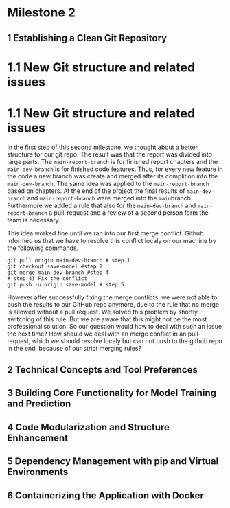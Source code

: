 # Milestone 2

## 1 Establishing a Clean Git Repository

# 1.1 New Git structure and related issues
# 1.1 New Git structure and related issues
In the first step of this second milestone, we thought about a better structure for our git repo.
The result was that the report was divided into large parts. The `main-report-branch` is for finished report chapters 
and the `main-dev-branch` is for finished code features.
Thus, for every new feature in the code a new branch was create and merged after its complition into the `main-dev-branch`.
The same idea was applied to the `main-report-branch` based on chapters.
At the end of the project the final results of `main-dev-branch` and  `main-report-branch` were merged into the `main`branch.
Furthermore we added a rule that also for the `main-dev-branch` and `main-report-branch` a pull-request and a review of a second person form the team is necessary.

This idea worked fine until we ran into our first merge conflict. Github informed us that we have to resolve this conflict localy on our machine by the following commands.

```shell
git pull origin main-dev-branch # step 1
git checkout save-model #step 2
git merge main-dev-branch #step 4
# step 4) Fix the conflict
git push -u origin save-model # step 5
```
However after successfully fixing the merge conflicts, we were not able to push the results to our GitHub repo anymore, 
due to the rule that no merge is allowed without a pull request. 
We solved this problem by shortly switching of this rule. But we are aware that this might not be the most professional solution.
So our question would how to deal with such an issue the next time? How should we deal with an merge conflict in an pull-request, which we should resolve localy but can not push to the github repo in the end, because of our strict merging rules?

## 2 Technical Concepts and Tool Preferences



## 3 Building Core Functionality for Model Training and Prediction



## 4 Code Modularization and Structure Enhancement



## 5 Dependency Management with pip and Virtual Environments



## 6 Containerizing the Application with Docker